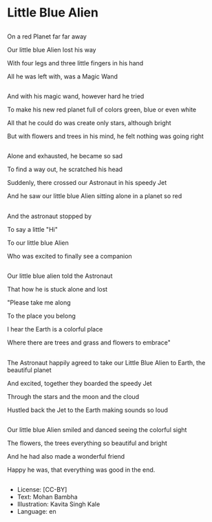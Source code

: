 # Little Blue Alien

##
On a red Planet far far away

Our little blue Alien lost his way

With four legs and three little fingers in his hand

All he was left with, was a Magic Wand

##
And with his magic wand, however hard he tried

To make his new red planet full of colors green, blue or even white

All that he could do was create only stars, although bright

But with flowers and trees in his mind, he felt nothing was going right

##
Alone and exhausted, he became so sad

To find a way out, he scratched his head

Suddenly, there crossed our Astronaut in his speedy Jet

And he saw our little blue Alien sitting alone in a planet so red

##
And the astronaut stopped by

To say a little "Hi"

To our little blue Alien

Who was excited to finally see a companion

##
Our little blue alien told the Astronaut

That how he is stuck alone and lost

"Please take me along

To the place you belong

I hear the Earth is a colorful place

Where there are trees and grass and flowers to embrace"

##
The Astronaut happily agreed to take our Little Blue Alien to Earth, the beautiful planet

And excited, together they boarded the speedy Jet

Through the stars and the moon and the cloud

Hustled back the Jet to the Earth making sounds so loud

##
Our little blue Alien smiled and danced seeing the colorful sight

The flowers, the trees everything so beautiful and bright

And he had also made a wonderful friend

Happy he was, that everything was good in the end.

##
* License: [CC-BY]
* Text: Mohan Bambha
* Illustration: Kavita Singh Kale
* Language: en

